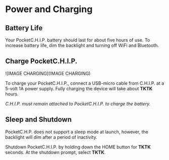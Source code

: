 # Power and Charging



## Battery Life
Your PocketC.H.I.P. battery should last for about five hours of use. To increase battery life, dim the backlight and turning off WiFi and Bluetooth. 

## Charge PocketC.H.I.P.

![IMAGE CHARGING](IMAGE CHARGING)

To charge your PocketC.H.I.P., connect a USB-micro cable from C.H.I.P. at a 5-volt 1A power supply. Fully charging the device will take about **TKTK** hours.  

*C.H.I.P. must remain attached to PocketC.H.I.P. to charge the battery.*

## Sleep and Shutdown
PocketC.H.P. does not support a sleep mode at launch, however, the backlight will dim after a period of inactivity. 

Shutdown PocketC.H.I.P. by holding down the HOME button for **TKTK** seconds. At the shutdown prompt, select **TKTK**. 
